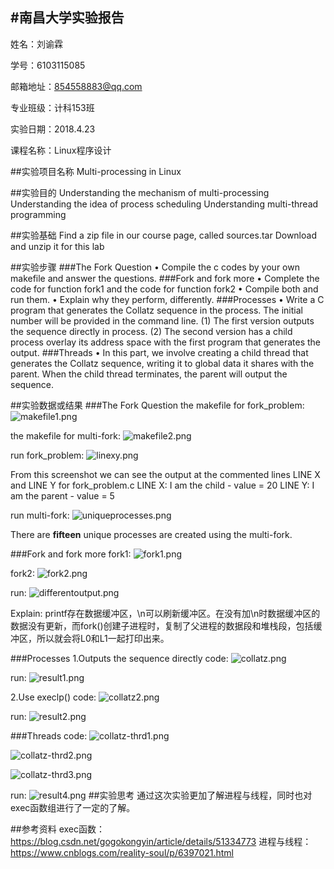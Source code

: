 ﻿#南昌大学实验报告
---


姓名：刘谕霖
	
学号：6103115085

邮箱地址：854558883@qq.com

专业班级：计科153班

实验日期：2018.4.23
    
课程名称：Linux程序设计
 
##实验项目名称
 Multi-processing in Linux

##实验目的
Understanding the mechanism of multi-processing
Understanding the idea of process scheduling
Understanding multi-thread programming

##实验基础
Find a zip file in our course page, called sources.tar
Download and unzip it for this lab

##实验步骤
###The Fork Question
• Compile the c codes by your own makefile and answer the questions.
###Fork and fork more
• Complete the code for function fork1 and the code for function fork2
• Compile both and run them. 
• Explain why they perform, differently.
###Processes
• Write a C program that generates the Collatz sequence in the process. The initial number will be provided in the command line.
(1) The first version outputs the sequence directly in process. 
(2) The second version has a child process overlay its address space with the first program that generates the output.
###Threads
• In this part, we involve creating a child thread that generates the Collatz sequence, writing it to global data it shares with the parent. When the child thread terminates, the parent will output the sequence. 

##实验数据或结果
###The Fork Question
the makefile for fork_problem:
![makefile1.png](https://upload-images.jianshu.io/upload_images/11189792-d75ed13aff6d5acd.png?imageMogr2/auto-orient/strip%7CimageView2/2/w/1240)

the makefile for multi-fork:
![makefile2.png](https://upload-images.jianshu.io/upload_images/11189792-d561506856e96b2f.png?imageMogr2/auto-orient/strip%7CimageView2/2/w/1240)

run fork_problem:
![linexy.png](https://upload-images.jianshu.io/upload_images/11189792-da614f02cd1df7dc.png?imageMogr2/auto-orient/strip%7CimageView2/2/w/1240)

From this screenshot we can see the output at the commented lines LINE X and LINE Y for fork_problem.c
LINE X: I am the child - value = 20
LINE Y: I am the parent - value = 5

run multi-fork:
![uniqueprocesses.png](https://upload-images.jianshu.io/upload_images/11189792-59527d826a2193e5.png?imageMogr2/auto-orient/strip%7CimageView2/2/w/1240)

There are **fifteen** unique processes are created using the multi-fork.

###Fork and fork more
fork1:
![fork1.png](https://upload-images.jianshu.io/upload_images/11189792-31b64dd248c2f2c8.png?imageMogr2/auto-orient/strip%7CimageView2/2/w/1240)

fork2:
![fork2.png](https://upload-images.jianshu.io/upload_images/11189792-74efe4982178915a.png?imageMogr2/auto-orient/strip%7CimageView2/2/w/1240)

run:
![differentoutput.png](https://upload-images.jianshu.io/upload_images/11189792-651f8b9ba9120b40.png?imageMogr2/auto-orient/strip%7CimageView2/2/w/1240)

Explain: printf存在数据缓冲区，\n可以刷新缓冲区。在没有加\n时数据缓冲区的数据没有更新，而fork()创建子进程时，复制了父进程的数据段和堆栈段，包括缓冲区，所以就会将L0和L1一起打印出来。


###Processes
1.Outputs the sequence directly
code:
![collatz.png](https://upload-images.jianshu.io/upload_images/11189792-9eb842e4a408a231.png?imageMogr2/auto-orient/strip%7CimageView2/2/w/1240)

run:
![result1.png](https://upload-images.jianshu.io/upload_images/11189792-125f456dca362cff.png?imageMogr2/auto-orient/strip%7CimageView2/2/w/1240)

2.Use execlp()
code:
![collatz2.png](https://upload-images.jianshu.io/upload_images/11189792-6302bd67736987a3.png?imageMogr2/auto-orient/strip%7CimageView2/2/w/1240)

run:
![result2.png](https://upload-images.jianshu.io/upload_images/11189792-cb65f7a7d26c9be6.png?imageMogr2/auto-orient/strip%7CimageView2/2/w/1240)

###Threads
code:
![collatz-thrd1.png](https://upload-images.jianshu.io/upload_images/11189792-978537e2a7bea67b.png?imageMogr2/auto-orient/strip%7CimageView2/2/w/1240)

![collatz-thrd2.png](https://upload-images.jianshu.io/upload_images/11189792-89192a16a02fc9a5.png?imageMogr2/auto-orient/strip%7CimageView2/2/w/1240)

![collatz-thrd3.png](https://upload-images.jianshu.io/upload_images/11189792-c18929267c83d22a.png?imageMogr2/auto-orient/strip%7CimageView2/2/w/1240)

run:
![result4.png](https://upload-images.jianshu.io/upload_images/11189792-e8b62188908a152e.png?imageMogr2/auto-orient/strip%7CimageView2/2/w/1240)
##实验思考
通过这次实验更加了解进程与线程，同时也对exec函数组进行了一定的了解。


##参考资料
exec函数：https://blog.csdn.net/gogokongyin/article/details/51334773
进程与线程：https://www.cnblogs.com/reality-soul/p/6397021.html
